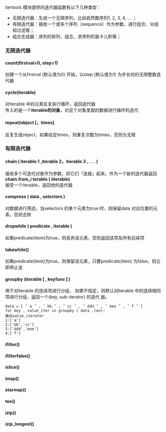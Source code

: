 itertools 模块提供的迭代器函数有以下几种类型：
- 无限迭代器：生成一个无限序列，比如自然数序列1, 2, 3, 4, ... ；
- 有限迭代器：接收一个或多个序列（sequence）作为参数，进行组合、分组和过滤等；
- 组合生成器：序列的排列、组合，求序列的笛卡儿积等；

### 无限迭代器
####  count(firstval=0, step=1)  
创建一个从firstval (默认值为0) 开始，以step (默认值为1) 为步长的的无限整数迭代器
####  cycle(iterable)  
对iterable 中的元素反复执行循环，返回迭代器  
传入的是一个**iterable的对象**，对这个对象里面的数据进行循环的迭代
####  repeat(object [，times]  
反复生成object，如果给定times，则重复次数为times，否则为无限

### 有限迭代器
####  chain ( iterable 1 ,iterable 2，iterable 3 , . . . )
接收多个可迭代对象作为参数，将它们『连接』起来，作为一个新的迭代器返回  
**chain.from_i terable ( iiterable)**  
接受一个iterable，返回他的迭代器
####  compress ( data , selectors )
对数据进行筛选，当selectors 的某个元素为true 时，则保留data 对应位置的元素，否则去除
####  dropwhile ( predicate , iterable )  
如果predicate(item)为true，则丢弃该元素，否则返回该项及所有后续项
####    takewhile()  
如果predicate(item)为true，则保留该元素，只要predicate(item) 为false，则立即停止迭
####  groupby (iterable [ , keyfunc ] )  
用于对iterable 的连续项进行分组，
如果不指定，则默认对iterable 中的连续相同项进行分组，返回一个(key, sub-iterator) 的迭代
器。
```
data = [ ’ a ’ , ’ bb ’ , ’ cc ’ , ’ ddd ’ , ’ eee ’ , ’ f ’ ]
for key , value_iter in groupby ( data ,len):
输出value_iterator
1:['a']
2:['bb','cc']
3:['ddd','eee']
4:['f']
```



####   ifilter()
####   ifilterfalse()
####   islice()
####   imap()
####  starmap()
####   tee()

####  izip()
####   izip_longest()


